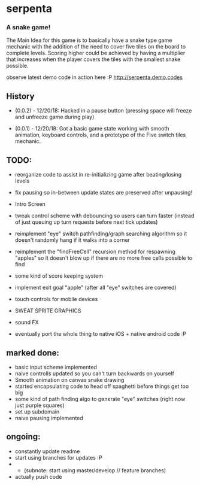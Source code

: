 # serpenta
### A snake game!
The Main Idea for this game is to basically have a snake type game mechanic with the addition of the need to cover five tiles on the board to complete levels. Scoring higher could be achieved by having a multiplier that increases when the player covers the tiles with the smallest snake possible. 

observe latest demo code in action here :P
http://serpenta.demo.codes

## History

- (0.0.2) - 12/20/18: Hacked in a pause button (pressing space will freeze and unfreeze game during play)

- (0.0.1) - 12/20/18: Got a basic game state working with smooth animation, keyboard controls, and a prototype of the Five switch tiles mechanic. 


## TODO:

- reorganize code to assist in re-initializing game after beating/losing levels

- fix pausing so in-between update states are preserved after unpausing!

- Intro Screen

- tweak control scheme with debouncing so users can turn faster (instead of just queuing up turn requests before next tick updates)

- reimplement "eye" switch pathfinding/graph searching algorithm so it doesn't randomly hang if it walks into a corner

- reimplement the "findFreeCell" recursion method for respawning "apples" so it doesn't blow up if there are no more free cells possible to find

- some kind of score keeping system

- implement exit goal "apple" (after all "eye" switches are covered)

- touch controls for mobile devices

- SWEAT SPRITE GRAPHICS

- sound FX

- eventually port the whole thing to native iOS + native android code :P


## marked done:

- basic input scheme implemented
- naive controlls updated so you can't turn backwards on yourself
- Smooth animation on canvas snake drawing
- started encapsulating code to head off spaghetti before things get too big
- some kind of path finding algo to generate "eye" switches (right now just purple squares)
- set up subdomain
- naive pausing implemented


## ongoing:

- constantly update readme
- start using branches for updates :P
- - (subnote: start using master/develop // feature branches)
- actually push code
